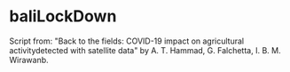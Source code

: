 # baliLockDown
Script from: "Back to the fields:  COVID-19 impact on agricultural activitydetected with satellite data" by A. T. Hammad, G. Falchetta, I. B. M. Wirawanb.

